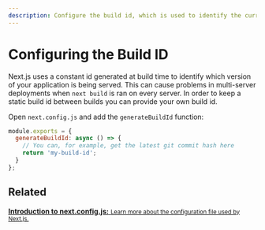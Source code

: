 ```yaml
---
description: Configure the build id, which is used to identify the current build in which your application is being served.
---
```


# Configuring the Build ID

Next.js uses a constant id generated at build time to identify which version of your application is being served. This can cause problems in multi-server deployments when `next build` is ran on every server. In order to keep a static build id between builds you can provide your own build id.

Open `next.config.js` and add the `generateBuildId` function:

```js
module.exports = {
  generateBuildId: async () => {
    // You can, for example, get the latest git commit hash here
    return 'my-build-id';
  }
};
```

## Related

<div class="card">
  <a href="/docs/api-reference/next.config.js/introduction.md">
    <b>Introduction to next.config.js:</b>
    <small>Learn more about the configuration file used by Next.js.</small>
  </a>
</div>
